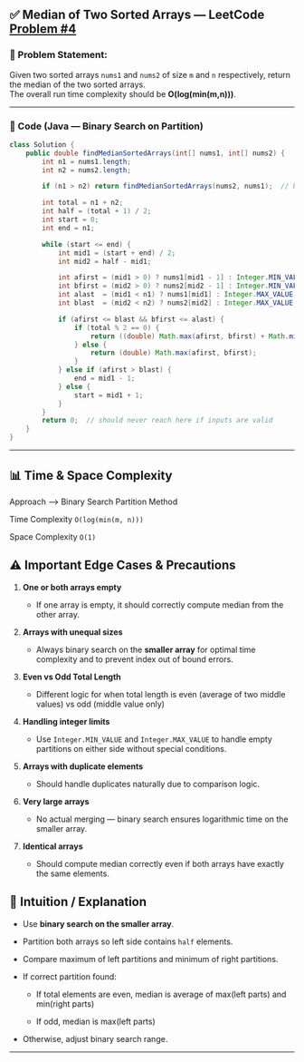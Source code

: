 ## ✅ Median of Two Sorted Arrays — LeetCode [Problem #4](https://leetcode.com/problems/median-of-two-sorted-arrays/)



### 📖 Problem Statement:

Given two sorted arrays `nums1` and `nums2` of size `m` and `n` respectively, return the median of the two sorted arrays.  
The overall run time complexity should be **O(log(min(m,n)))**.

----------

### 📜 Code (Java — Binary Search on Partition)

```java
class Solution {
    public double findMedianSortedArrays(int[] nums1, int[] nums2) {
        int n1 = nums1.length;
        int n2 = nums2.length;

        if (n1 > n2) return findMedianSortedArrays(nums2, nums1);  // binary search on smaller array

        int total = n1 + n2;
        int half = (total + 1) / 2;
        int start = 0;
        int end = n1;

        while (start <= end) {
            int mid1 = (start + end) / 2;
            int mid2 = half - mid1;

            int afirst = (mid1 > 0) ? nums1[mid1 - 1] : Integer.MIN_VALUE;
            int bfirst = (mid2 > 0) ? nums2[mid2 - 1] : Integer.MIN_VALUE;
            int alast  = (mid1 < n1) ? nums1[mid1] : Integer.MAX_VALUE;
            int blast  = (mid2 < n2) ? nums2[mid2] : Integer.MAX_VALUE;

            if (afirst <= blast && bfirst <= alast) {
                if (total % 2 == 0) {
                    return ((double) Math.max(afirst, bfirst) + Math.min(alast, blast)) / 2;
                } else {
                    return (double) Math.max(afirst, bfirst);
                }
            } else if (afirst > blast) {
                end = mid1 - 1;
            } else {
                start = mid1 + 1;
            }
        }
        return 0;  // should never reach here if inputs are valid
    }
}

```

----------

## 📊 Time & Space Complexity

Approach  --> Binary Search Partition Method

Time Complexity  `O(log(min(m, n)))`

Space Complexity `O(1)`

## ⚠️ Important Edge Cases & Precautions

1.  **One or both arrays empty**
    
    -   If one array is empty, it should correctly compute median from the other array.
        
2.  **Arrays with unequal sizes**
    
    -   Always binary search on the **smaller array** for optimal time complexity and to prevent index out of bound errors.
        
3.  **Even vs Odd Total Length**
    
    -   Different logic for when total length is even (average of two middle values) vs odd (middle value only)
        
4.  **Handling integer limits**
    
    -   Use `Integer.MIN_VALUE` and `Integer.MAX_VALUE` to handle empty partitions on either side without special conditions.
        
5.  **Arrays with duplicate elements**
    
    -   Should handle duplicates naturally due to comparison logic.
        
6.  **Very large arrays**
    
    -   No actual merging — binary search ensures logarithmic time on the smaller array.
        
7.  **Identical arrays**
    
    -   Should compute median correctly even if both arrays have exactly the same elements.
        





## 📌 Intuition / Explanation

-   Use **binary search on the smaller array**.
    
-   Partition both arrays so left side contains `half` elements.
    
-   Compare maximum of left partitions and minimum of right partitions.
    
-   If correct partition found:
    
    -   If total elements are even, median is average of max(left parts) and min(right parts)
        
    -   If odd, median is max(left parts)
        
-   Otherwise, adjust binary search range.
    

----------

